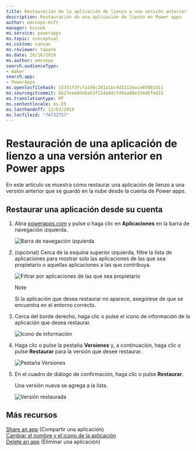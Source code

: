 ```yaml
---
title: Restauración de la aplicación de lienzo a una versión anterior | Microsoft Docs
description: Restauración de una aplicación de lienzo en Power apps
author: emcoope-msft
manager: kvivek
ms.service: powerapps
ms.topic: conceptual
ms.custom: canvas
ms.reviewer: tapanm
ms.date: 10/16/2016
ms.author: emcoope
search.audienceType:
- maker
search.app:
- PowerApps
ms.openlocfilehash: 15351f3fcfa166c281a1bc4d3213eace8f881d11
ms.sourcegitcommit: 6b27eae6dd8a53f224a8dc7d0aa00e334d6fed15
ms.translationtype: MT
ms.contentlocale: es-ES
ms.lasthandoff: 12/03/2019
ms.locfileid: "74732757"
---
```

# <a name="restore-a-canvas-app-to-a-previous-version-in-power-apps"></a>Restauración de una aplicación de lienzo a una versión anterior en Power apps
En este artículo se muestra cómo restaurar una aplicación de lienzo a una versión anterior que se guardó en la nube desde la cuenta de Power apps.

## <a name="restore-an-app-from-your-account"></a>Restaurar una aplicación desde su cuenta
1. Abra [powerapps.com](https://make.powerapps.com?utm_source=padocs&utm_medium=linkinadoc&utm_campaign=referralsfromdoc) y pulse o haga clic en **Aplicaciones** en la barra de navegación izquierda.

    ![Barra de navegación izquierda](./media/restore-an-app/file-apps.png)

2. (opcional) Cerca de la esquina superior izquierda, filtre la lista de aplicaciones para mostrar solo las aplicaciones de las que sea propietario o aquellas aplicaciones a las que contribuya.

    ![Filtrar por aplicaciones de las que sea propietario](./media/restore-an-app/filter-list.png)

    > [!NOTE]
   > Si la aplicación que desea restaurar no aparece, asegúrese de que se encuentra en el entorno correcto.

3. Cerca del borde derecho, haga clic o pulse el icono de información de la aplicación que desea restaurar.

    ![Icono de información](./media/restore-an-app/app-options.png)

4. Haga clic o pulse la pestaña **Versiones** y, a continuación, haga clic o pulse **Restaurar** para la versión que desee restaurar.

    ![Pestaña Versiones](./media/restore-an-app/restore-button-2.png)

5. En el cuadro de diálogo de confirmación, haga clic o pulse **Restaurar**.  

    Una versión nueva se agrega a la lista.

    ![Versión restaurada](./media/restore-an-app/versions-added-2.png)

## <a name="more-resources"></a>Más recursos
[Share an app](share-app.md) (Compartir una aplicación)  
[Cambiar el nombre y el icono de la aplicación](set-name-tile.md)  
[Delete an app](delete-app.md) (Eliminar una aplicación)
